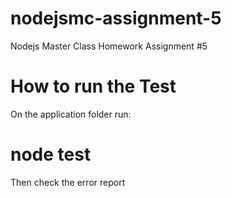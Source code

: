 # nodejsmc-assignment-5
Nodejs Master Class Homework Assignment #5
# How to run the Test
On the application folder run:

# node test

Then check the error report
